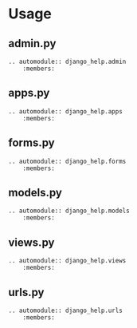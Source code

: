 # Usage

## admin.py

```{eval-rst}
.. automodule:: django_help.admin
    :members:
```

## apps.py

```{eval-rst}
.. automodule:: django_help.apps
    :members:
```

## forms.py

```{eval-rst}
.. automodule:: django_help.forms
    :members:
```

## models.py

```{eval-rst}
.. automodule:: django_help.models
    :members:
```

## views.py

```{eval-rst}
.. automodule:: django_help.views
    :members:
```

## urls.py

```{eval-rst}
.. automodule:: django_help.urls
    :members:
```
